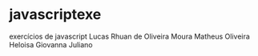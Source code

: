 # javascriptexe
exercícios de javascript
Lucas Rhuan de Oliveira Moura
Matheus Oliveira
Heloisa
Giovanna
Juliano
